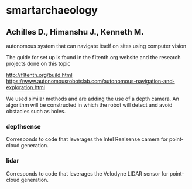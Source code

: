 # smartarchaeology
## Achilles D., Himanshu J., Kenneth M.
autonomous system that can navigate itself on sites using computer vision

The guide for set up is found in the f1tenth.org website and the research projects done on this topic

http://f1tenth.org/build.html
https://www.autonomousrobotslab.com/autonomous-navigation-and-exploration.html

We used similar methods and are adding the use of a depth camera. An algorithm will be constructed in which the robot will detect and avoid obstacles such as holes.

### depthsense
Corresponds to code that leverages the Intel Realsense camera for point-cloud generation.
### lidar
Corresponds to code that leverages the Velodyne LIDAR sensor for point-cloud generation.

